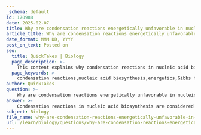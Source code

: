 ```yaml
---
_schema: default
id: 170988
date: 2025-02-07
title: Why are condensation reactions energetically unfavorable in nucleic acid biosynthesis?
article_title: Why are condensation reactions energetically unfavorable in nucleic acid biosynthesis?
date_format: MMM DD, YYYY
post_on_text: Posted on
seo:
  title: QuickTakes | Biology
  page_description: >-
    This content explains why condensation reactions in nucleic acid biosynthesis are energetically unfavorable, focusing on the thermodynamic principles, the role of energy input from nucleoside triphosphates, and the coupling of energy release to drive the synthesis process.
  page_keywords: >-
    condensation reactions,nucleic acid biosynthesis,energetics,Gibbs free energy,phosphodiester bond,hydrolysis,ATP,energy input,thermodynamics
author: QuickTakes
question: >-
    Why are condensation reactions energetically unfavorable in nucleic acid biosynthesis?
answer: >-
    Condensation reactions in nucleic acid biosynthesis are considered energetically unfavorable due to the nature of the chemical bonds being formed and the thermodynamic principles involved. Here are the key points explaining why these reactions require energy input:\n\n1. **Nature of Condensation Reactions**: In nucleic acid synthesis, nucleotides are linked together through condensation reactions, where the hydroxyl group of one nucleotide reacts with the phosphate group of another, resulting in the formation of a phosphodiester bond and the release of a water molecule. This process is similar to other condensation reactions that form macromolecules, such as proteins and polysaccharides.\n\n2. **Energetic Considerations**: Condensation reactions typically have a positive Gibbs free energy change ($\Delta G > 0$), indicating that they are not spontaneous under standard conditions. The Gibbs free energy equation, $\Delta G = \Delta H - T\Delta S$, suggests that for a reaction to proceed spontaneously, the change in enthalpy ($\Delta H$) must be negative or the change in entropy ($\Delta S$) must be sufficiently positive to offset a positive $\Delta H$. In the case of condensation reactions, the formation of a larger, more ordered molecule (like a nucleic acid) often results in a decrease in entropy, making the reaction less favorable.\n\n3. **Energy Input Requirement**: To drive these energetically unfavorable condensation reactions forward, energy input is necessary. This energy is typically provided by the hydrolysis of nucleoside triphosphates (NTPs), such as ATP. During nucleic acid synthesis, the addition of a nucleotide to a growing chain releases two phosphates (from the NTP), which provides the necessary energy to overcome the unfavorable nature of the condensation reaction.\n\n4. **Role of Activated Energy Carriers**: Activated energy carriers, such as ATP, play a crucial role in coupling the energy-releasing hydrolysis of high-energy phosphate bonds to the energy-requiring condensation reactions. This coupling allows the overall process of nucleic acid synthesis to proceed despite the individual condensation reactions being energetically unfavorable.\n\nIn summary, condensation reactions in nucleic acid biosynthesis are energetically unfavorable due to their positive Gibbs free energy change and the decrease in entropy associated with forming larger molecules. The energy required to drive these reactions is supplied by the hydrolysis of nucleoside triphosphates, which couples the energy release to the condensation process, making nucleic acid synthesis feasible.
subject: Biology
file_name: why-are-condensation-reactions-energetically-unfavorable-in-nucleic-acid-biosynthesis.md
url: /learn/biology/questions/why-are-condensation-reactions-energetically-unfavorable-in-nucleic-acid-biosynthesis
---
```


&nbsp;